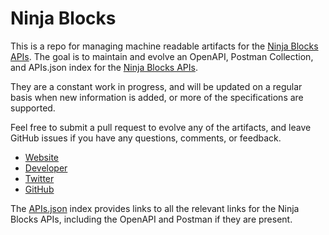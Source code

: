 # Ninja BlocksThis is a repo for managing machine readable artifacts for the [Ninja Blocks APIs](http://ninjablocks.com/docs/). The goal is to maintain and evolve an OpenAPI, Postman Collection, and APIs.json index for the [Ninja Blocks APIs](http://ninjablocks.com/docs/).They are a constant work in progress, and will be updated on a regular basis when new information is added, or more of the specifications are supported.Feel free to submit a pull request to evolve any of the artifacts, and leave GitHub issues if you have any questions, comments, or feedback.- [Website](http://ninjablocks.com/docs/)- [Developer](http://ninjablocks.com/docs/)- [Twitter](https://twitter.com/ninjablocks)- [GitHub](https://github.com/ninjablocks)The [APIs.json](https://github.com/api-evangelist/ninja-blocks/blob/master/apis.json) index provides links to all the relevant links for the Ninja Blocks APIs, including the OpenAPI and Postman if they are present.